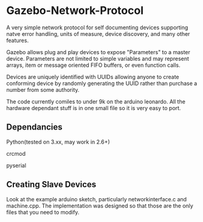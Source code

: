Gazebo-Network-Protocol
=======================

A very simple network protocol for self documenting devices supporting natve error handling, 
units of measure, device discovery, and many other features.

Gazebo allows plug and play devices to expose "Parameters" to a master device.
Parameters are not limited to simple variables and may represent arrays, item or message oriented FIFO buffers, or 
even function calls.

Devices are uniquely identified with UUIDs allowing anyone to create conforming device by randomly generating the UUID
rather than purchase a number from some authority.

The code currently comiles to under 9k on the arduino leonardo. All the hardware dependant stuff is in one small file so
it is very easy to port.


Dependancies
------------
Python(tested on 3.xx, may work in 2.6+)

crcmod

pyserial

Creating Slave Devices
----------------------
Look at the example arduino sketch, particularly networkinterface.c and machine.cpp.
The implementation was designed so that those are the only files that you need to modify.
